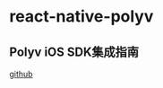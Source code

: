 # react-native-polyv

## Polyv iOS SDK集成指南
[github](https://github.com/easefun/polyv-ios-client-demo/wiki)

